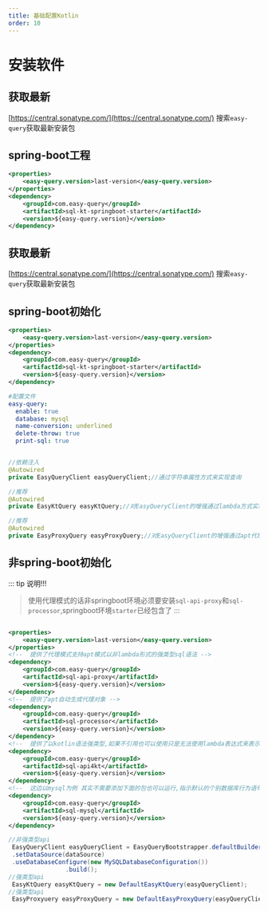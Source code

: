 ```yaml
---
title: 基础配置Kotlin
order: 10
---
```


# 安装软件

## 获取最新

[https://central.sonatype.com/](https://central.sonatype.com/) 搜索`easy-query`获取最新安装包

## spring-boot工程
```xml
<properties>
    <easy-query.version>last-version</easy-query.version>
</properties>
<dependency>
    <groupId>com.easy-query</groupId>
    <artifactId>sql-kt-springboot-starter</artifactId>
    <version>${easy-query.version}</version>
</dependency>
```

## 获取最新

[https://central.sonatype.com/](https://central.sonatype.com/) 搜索`easy-query`获取最新安装包



## spring-boot初始化
```xml
<properties>
    <easy-query.version>last-version</easy-query.version>
</properties>
<dependency>
    <groupId>com.easy-query</groupId>
    <artifactId>sql-kt-springboot-starter</artifactId>
    <version>${easy-query.version}</version>
</dependency>
```
```yml
#配置文件
easy-query:
  enable: true
  database: mysql
  name-conversion: underlined
  delete-throw: true
  print-sql: true
```
```java

//依赖注入
@Autowired
private EasyQueryClient easyQueryClient;//通过字符串属性方式来实现查询

//推荐
@Autowired
private EasyKtQuery easyKtQuery;//对EasyQueryClient的增强通过lambda方式实现查询(推荐)

//推荐
@Autowired
private EasyProxyQuery easyProxyQuery;//对EasyQueryClient的增强通过apt代理模式实现强类型(推荐)
```

## 非spring-boot初始化

::: tip 说明!!!
> 使用代理模式的话非springboot环境必须要安装`sql-api-proxy`和`sql-processor`,springboot环境`starter`已经包含了
:::
```xml

<properties>
    <easy-query.version>last-version</easy-query.version>
</properties>
<!--  提供了代理模式支持apt模式以非lambda形式的强类型sql语法 -->
<dependency>
    <groupId>com.easy-query</groupId>
    <artifactId>sql-api-proxy</artifactId>
    <version>${easy-query.version}</version>
</dependency>
<!--  提供了apt自动生成代理对象 -->
<dependency>
    <groupId>com.easy-query</groupId>
    <artifactId>sql-processor</artifactId>
    <version>${easy-query.version}</version>
</dependency>
<!--  提供了以kotlin语法强类型,如果不引用也可以使用只是无法使用lambda表达式来表示属性只能用字符串 -->
<dependency>
    <groupId>com.easy-query</groupId>
    <artifactId>sql-api4kt</artifactId>
    <version>${easy-query.version}</version>
</dependency>
<!--  这边以mysql为例 其实不需要添加下面的包也可以运行,指示默认的个别数据库行为语句没办法生成 -->
<dependency>
    <groupId>com.easy-query</groupId>
    <artifactId>sql-mysql</artifactId>
    <version>${easy-query.version}</version>
</dependency>
```
```java
//非强类型api
 EasyQueryClient easyQueryClient = EasyQueryBootstrapper.defaultBuilderConfiguration()
 .setDataSource(dataSource)
 .useDatabaseConfigure(new MySQLDatabaseConfiguration())
                .build();
//强类型api
 EasyKtQuery easyKtQuery = new DefaultEasyKtQuery(easyQueryClient);
//强类型api
 EasyProxyuery easyProxyQuery = new DefaultEasyProxyQuery(easyQueryClient);
```
